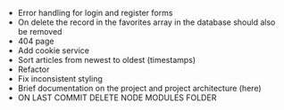 - Error handling for login and register forms
- On delete the record in the favorites array in the database should also be removed
- 404 page
- Add cookie service
- Sort articles from newest to oldest (timestamps)
- Refactor
- Fix inconsistent styling
- Brief documentation on the project and project architecture (here)
- ON LAST COMMIT DELETE NODE MODULES FOLDER